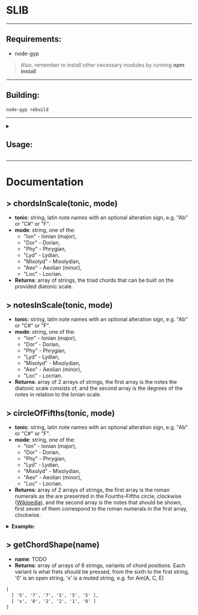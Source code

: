 # SLIB
---
## Requirements:
- node-gyp
> Also, remember to install other necessary modules by running **npm install**
---
## Building: 
    node-gyp rebuild
---
<details>
<summary><h2>Usage:</h2></summary>

- ### Directly import
```js
var slib = require("./path/to/index.js")
```
- ### Import with npm
```bash
npm install ./path/to/module
```

&nbsp;&nbsp;&nbsp;&nbsp;&nbsp;&nbsp;&nbsp;and then in your js file
```js
var slib = require("slib")
```
</details>

---

# Documentation

## > chordsInScale(tonic, mode)
- **tonic**: string, latin note names with an optional alteration sign, e.g. "Ab" or "C#" or "F".
- **mode**: string, one of the:
  - "Ion" - Ionian (major),
  - "Dor" - Dorian,
  - "Phy" - Phrygian,
  - "Lyd" - Lydian,
  - "Mixolyd" - Mixolydian,
  - "Aeo" - Aeolian (minor),
  - "Loc" - Locrian.
- **Returns**: array of strings, the triad chords that can be built on the provided diatonic scale.

## > notesInScale(tonic, mode)
- **tonic**: string, latin note names with an optional alteration sign, e.g. "Ab" or "C#" or "F".
- **mode**: string, one of the:
  - "Ion" - Ionian (major),
  - "Dor" - Dorian,
  - "Phy" - Phrygian,
  - "Lyd" - Lydian,
  - "Mixolyd" - Mixolydian,
  - "Aeo" - Aeolian (minor),
  - "Loc" - Locrian.
- **Returns**: array of 2 arrays of strings, the first array is the notes the diatonic scale consists of, and the second array is the degrees of the notes in relation to the Ionian scale.

## > circleOfFifths(tonic, mode)
- **tonic**: string, latin note names with an optional alteration sign, e.g. "Ab" or "C#" or "F".
- **mode**: string, one of the:
  - "Ion" - Ionian (major),
  - "Dor" - Dorian,
  - "Phy" - Phrygian,
  - "Lyd" - Lydian,
  - "Mixolyd" - Mixolydian,
  - "Aeo" - Aeolian (minor),
  - "Loc" - Locrian.
- **Returns**: array of 2 arrays of strings, the first array is the roman numerals as the are presented in the Fourths-Fifths circle, clockwise (<a href = "https://en.wikipedia.org/wiki/Roman_numerals">Wikipedia</a>), and the second array is the notes that should be shown, first seven of them correspond to the roman numerals in the first array, clockwise.

<details>
<summary><b>Example:</b></summary>
circleOfFifths("A", "Dorian") returns 

```
[
  [
    'III', 'VII',
    'IV',  'i',
    'v',   'ii',
    'vi°'
  ],
  [
    'C',  'G',  'D',  'A',
    'E',  'B',  'F#', 'Db',
    'Ab', 'Eb', 'Bb', 'F'
  ]
]
```

So the top segment of the circle of fiths should be "C" with "III", and further go clockwise.

![alt text](examples/ffc.png)

</details>

## > getChordShape(name)
- **name**: TODO
- **Returns**: array of arrays of 6 strings, variants of chord positions. Each variant is what frets should be pressed, from the sixth to the first string, '0' is an open string, 'x' is a muted string, e.g. for Am(A, C, E)
```
[ 
  [ '5', '7', '7', '5', '5', '5' ], 
  [ 'x', '0', '2', '2', '1', '0' ] 
]
```
